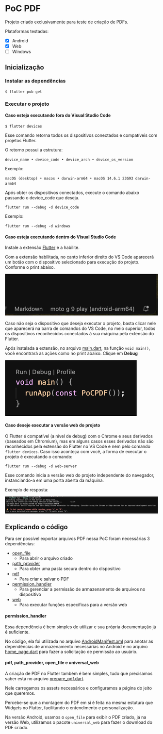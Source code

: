 # PoC PDF

Projeto criado exclusivamente para teste de criação de PDFs.

Plataformas testadas:

- [x] Android
- [x] Web
- [ ] Windows

## Inicialização

### Instalar as dependências

```
$ flutter pub get
```

### Executar o projeto

#### Caso esteja executando fora do Visual Studio Code

```
$ flutter devices
```

Esse comando retorna todos os dispositivos conectados e compatíveis com projetos Flutter.

O retorno possui a estrutura:

`device_name • device_code • device_arch • device_os_version`

Exemplo:

`macOS (desktop) • macos • darwin-arm64 • macOS 14.6.1 23G93 darwin-arm64`

Após obter os dispositivos conectados, execute o comando abaixo passando o device_code que deseja.

```
flutter run --debug -d device_code
```

Exemplo:

`flutter run --debug -d windows`

#### Caso esteja executando dentro do Visual Studio Code

Instale a extensão [Flutter](https://marketplace.visualstudio.com/items?itemName=Dart-Code.flutter) e a habilite.

Com a extensão habilitada, no canto inferior direito do VS Code aparecerá um botão com o dispositivo selecionado para execução do projeto. Conforme o print abaixo.

![Print do seletor de dispositivos para execução do projeto Flutter](assets/vsc_device_selection.png)

Caso não seja o dispositivo que deseja executar o projeto, basta clicar nele que aparecerá na barra de comandos do VS Code, no meio superior, todos os dispositivos reconhecidos conectados à sua máquina pela extensão do Flutter.

Após instalada a extensão, no arquivo [main.dart](lib/main.dart), na função `void main()`, você encontrará as ações como no print abaixo. Clique em **Debug**

![Print da função main para execução do projeto via VS Code](assets/vsc_actions_main_func.png)

#### Caso deseje executar a versão web do projeto

O Flutter é compatível (a nível de debug) com o Chrome e seus derivados (baseados em Chromium), mas em alguns casos esses derivados não são reconhecidos pela extensão do Flutter no VS Code e nem pelo comando `flutter devices`. Caso isso aconteça com você, a forma de executar o projeto é executando o comando:

```
flutter run --debug -d web-server
```

Esse comando inicia a versão web do projeto independente do navegador, instanciando-a em uma porta aberta da máquina.

Exemplo de resposta:

![Print do console executando o comando flutter run --debug -d web-server](assets/terminal_web-server_command.png)

## Explicando o código

Para ser possível exportar arquivos PDF nessa PoC foram necessárias 3 dependências:

- [open_file](https://pub.dev/packages/open_file)
    - Para abrir o arquivo criado
- [path_provider](https://pub.dev/packages/path_provider)
    - Para obter uma pasta secura dentro do dispositivo
- [pdf](https://pub.dev/packages/pdf)
    - Para criar e salvar o PDF
- [permission_handler](https://pub.dev/packages/permission_handler)
    - Para gerenciar a permissão de armazenamento de arquivos no dispositivo
- [web](https://pub.dev/packages/web)
    - Para executar funções específicas para a versão web

#### permission_handler

Essa dependência é bem simples de utilizar e sua própria documentação já é suficiente.

No código, ela foi utilizada no arquivo [AndroidManifest.xml](android/app/src/main/AndroidManifest.xml) para anotar as dependências de armazenamento necessárias no Android e no arquivo [home_page.dart](lib/home_page.dart) para fazer a solicitação de permissão ao usuário.

#### pdf, path_provider, open_file e universal_web

A criação de PDF no Flutter também é bem simples, tudo que precisamos saber está no arquivo [prepare_pdf.dart](lib/prepare_pdf.dart).

Nele carregamos os assets necessários e configuramos a página do jeito que queremos.

Percebe-se que a montagem do PDF em si é feita na mesma estutura que Widgets no Flutter, facilitando o entendimento e personalização.

Na versão Android, usamos o `open_file` para exibir o PDF criado, já na versão Web, utilizamos o pacote `universal_web` para fazer o download do PDF criado.
